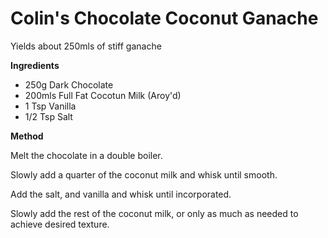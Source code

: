 # Colin's Chocolate Coconut Ganache

Yields about 250mls of stiff ganache

**Ingredients**

- 250g Dark Chocolate
- 200mls Full Fat Cocotun Milk (Aroy'd)
- 1 Tsp Vanilla
- 1/2 Tsp Salt

**Method**

Melt the chocolate in a double boiler.

Slowly add a quarter of the coconut milk and whisk until smooth.

Add the salt, and vanilla and whisk until incorporated.

Slowly add the rest of the coconut milk, or only as much as needed to achieve desired texture.

